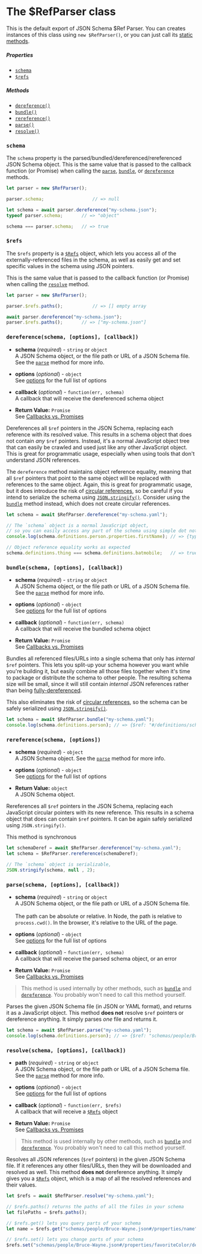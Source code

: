 The $RefParser class
==========================

This is the default export of JSON Schema $Ref Parser.  You can creates instances of this class using `new $RefParser()`, or you can just call its [static methods](README.md#class-methods-vs-instance-methods).

##### Properties
- [`schema`](#schema)
- [`$refs`](#refs)

##### Methods
- [`dereference()`](#dereferenceschema-options-callback)
- [`bundle()`](#bundleschema-options-callback)
- [`rereference()`](#rereferenceschema-options)
- [`parse()`](#parseschema-options-callback)
- [`resolve()`](#resolveschema-options-callback)

### `schema`
The `schema` property is the parsed/bundled/dereferenced/rereferenced JSON Schema object.  This is the same value that is passed to the callback function (or Promise) when calling the [`parse`](#parseschema-options-callback), [`bundle`](#bundleschema-options-callback), or [`dereference`](#dereferenceschema-options-callback) methods.

```javascript
let parser = new $RefParser();

parser.schema;                  // => null

let schema = await parser.dereference("my-schema.json");
typeof parser.schema;       // => "object"

schema === parser.schema;   // => true
```


### `$refs`
The `$refs` property is a [`$Refs`](refs.md) object, which lets you access all of the externally-referenced files in the schema, as well as easily get and set specific values in the schema using JSON pointers.

This is the same value that is passed to the callback function (or Promise) when calling the [`resolve`](#resolveschema-options-callback) method.

```javascript
let parser = new $RefParser();

parser.$refs.paths();           // => [] empty array

await parser.dereference("my-schema.json");
parser.$refs.paths();       // => ["my-schema.json"]
```


### `dereference(schema, [options], [callback])`

- **schema** (_required_) - `string` or `object`<br>
A JSON Schema object, or the file path or URL of a JSON Schema file.  See the [`parse`](#parseschema-options-callback) method for more info.

- **options** (_optional_) - `object`<br>
See [options](options.md) for the full list of options

- **callback** (_optional_) - `function(err, schema)`<br>
A callback that will receive the dereferenced schema object

- **Return Value:** `Promise`<br>
See [Callbacks vs. Promises](README.md#callbacks-vs-promises)

Dereferences all `$ref` pointers in the JSON Schema, replacing each reference with its resolved value.  This results in a schema object that does not contain _any_ `$ref` pointers.  Instead, it's a normal JavaScript object tree that can easily be crawled and used just like any other JavaScript object.  This is great for programmatic usage, especially when using tools that don't understand JSON references.

The `dereference` method maintains object reference equality, meaning that all `$ref` pointers that point to the same object will be replaced with references to the same object.  Again, this is great for programmatic usage, but it does introduce the risk of [circular references](README.md#circular-refs), so be careful if you intend to serialize the schema using [`JSON.stringify()`](https://developer.mozilla.org/en-US/docs/Web/JavaScript/Reference/Global_Objects/JSON/stringify).  Consider using the [`bundle`](#bundleschema-options-callback) method instead, which does not create circular references.

```javascript
let schema = await $RefParser.dereference("my-schema.yaml");

// The `schema` object is a normal JavaScript object,
// so you can easily access any part of the schema using simple dot notation
console.log(schema.definitions.person.properties.firstName); // => {type: "string"}

// Object reference equality works as expected
schema.definitions.thing === schema.definitions.batmobile;   // => true
```


### `bundle(schema, [options], [callback])`

- **schema** (_required_) - `string` or `object`<br>
A JSON Schema object, or the file path or URL of a JSON Schema file.  See the [`parse`](#parseschema-options-callback) method for more info.

- **options** (_optional_) - `object`<br>
See [options](options.md) for the full list of options

- **callback** (_optional_) - `function(err, schema)`<br>
A callback that will receive the bundled schema object

- **Return Value:** `Promise`<br>
See [Callbacks vs. Promises](README.md#callbacks-vs-promises)

Bundles all referenced files/URLs into a single schema that only has _internal_ `$ref` pointers.  This lets you split-up your schema however you want while you're building it, but easily combine all those files together when it's time to package or distribute the schema to other people.  The resulting schema size will be small, since it will still contain _internal_ JSON references rather than being [fully-dereferenced](#dereferenceschema-options-callback).

This also eliminates the risk of [circular references](README.md#circular-refs), so the schema can be safely serialized using [`JSON.stringify()`](https://developer.mozilla.org/en-US/docs/Web/JavaScript/Reference/Global_Objects/JSON/stringify).

```javascript
let schema = await $RefParser.bundle("my-schema.yaml");
console.log(schema.definitions.person); // => {$ref: "#/definitions/schemas~1people~1Bruce-Wayne.json"}
```


### `rereference(schema, [options])`

- **schema** (_required_) - `object`<br>
  A JSON Schema object.  See the [`parse`](#parseschema-options-callback) method for more info.

- **options** (_optional_) - `object`<br>
  See [options](options.md) for the full list of options

- **Return Value:** `object`<br>
  A JSON Schema object.

Rereferences all `$ref` pointers in the JSON Schema, replacing each JavaScript circular pointers with its new reference. This results in a schema object that does can contain `$ref` pointers. It can be again safely serialized using `JSON.stringify()`.

This method is synchronous

```javascript
let schemaDeref = await $RefParser.dereference("my-schema.yaml");
let schema = $RefParser.rereference(schemaDeref);

// The `schema` object is serializable,
JSON.stringify(schema, null , 2);
```

### `parse(schema, [options], [callback])`

- **schema** (_required_) - `string` or `object`<br>
A JSON Schema object, or the file path or URL of a JSON Schema file.
<br><br>
The path can be absolute or relative.  In Node, the path is relative to `process.cwd()`.  In the browser, it's relative to the URL of the page.

- **options** (_optional_) - `object`<br>
See [options](options.md) for the full list of options

- **callback** (_optional_) - `function(err, schema)`<br>
A callback that will receive the parsed schema object, or an error

- **Return Value:** `Promise`<br>
See [Callbacks vs. Promises](README.md#callbacks-vs-promises)

> This method is used internally by other methods, such as [`bundle`](#bundleschema-options-callback) and [`dereference`](#dereferenceschema-options-callback).  You probably won't need to call this method yourself.

Parses the given JSON Schema file (in JSON or YAML format), and returns it as a JavaScript object.  This method **does not** resolve `$ref` pointers or dereference anything.  It simply parses _one_ file and returns it.

```javascript
let schema = await $RefParser.parse("my-schema.yaml");
console.log(schema.definitions.person); // => {$ref: "schemas/people/Bruce-Wayne.json"}
```


### `resolve(schema, [options], [callback])`

- **path** (_required_) - `string` or `object`<br>
A JSON Schema object, or the file path or URL of a JSON Schema file.  See the [`parse`](#parseschema-options-callback) method for more info.

- **options** (_optional_) - `object`<br>
See [options](options.md) for the full list of options

- **callback** (_optional_) - `function(err, $refs)`<br>
A callback that will receive a [`$Refs`](refs.md) object

- **Return Value:** `Promise`<br>
See [Callbacks vs. Promises](README.md#callbacks-vs-promises)

> This method is used internally by other methods, such as [`bundle`](#bundleschema-options-callback) and [`dereference`](#dereferenceschema-options-callback).  You probably won't need to call this method yourself.

Resolves all JSON references (`$ref` pointers) in the given JSON Schema file.  If it references any other files/URLs, then they will be downloaded and resolved as well.   This method **does not** dereference anything.  It simply gives you a [`$Refs`](refs.md) object, which is a map of all the resolved references and their values.

```javascript
let $refs = await $RefParser.resolve("my-schema.yaml");

// $refs.paths() returns the paths of all the files in your schema
let filePaths = $refs.paths();

// $refs.get() lets you query parts of your schema
let name = $refs.get("schemas/people/Bruce-Wayne.json#/properties/name");

// $refs.set() lets you change parts of your schema
$refs.set("schemas/people/Bruce-Wayne.json#/properties/favoriteColor/default", "black");
```
